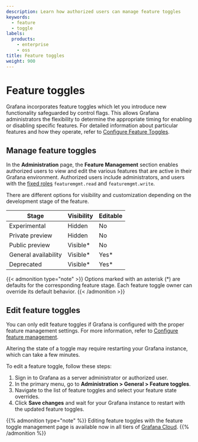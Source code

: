 ```yaml
---
description: Learn how authorized users can manage feature toggles
keywords:
  - feature
  - toggle
labels:
  products:
    - enterprise
    - oss
title: Feature toggles
weight: 900
---
```


# Feature toggles

Grafana incorporates feature toggles which let you introduce new functionality safeguarded by control flags. This allows Grafana administrators the flexibility to determine the appropriate timing for enabling or disabling specific features.
For detailed information about particular features and how they operate, refer to [Configure Feature Toggles](https://grafana.com/docs/grafana/<GRAFANA_VERSION>/setup-grafana/configure-grafana/feature-toggles/).

## Manage feature toggles

In the **Administration** page, the **Feature Management** section enables authorized users to view and edit the various features that are active in their Grafana environment.
Authorized users include administrators, and users with the [fixed roles](../roles-and-permissions/access-control/#fixed-roles) `featuremgmt.read` and `featuremgmt.write`.

There are different options for visibility and customization depending on the development stage of the feature.

| Stage                | Visibility | Editable |
| -------------------- | ---------- | -------- |
| Experimental         | Hidden     | No       |
| Private preview      | Hidden     | No       |
| Public preview       | Visible\*  | No       |
| General availability | Visible\*  | Yes\*    |
| Deprecated           | Visible\*  | Yes\*    |

{{< admonition type="note" >}}
Options marked with an asterisk (\*) are defaults for the corresponding feature stage.
Each feature toggle owner can override its default behavior.
{{< /admonition >}}

## Edit feature toggles

You can only edit feature toggles if Grafana is configured with the proper feature management settings.
For more information, refer to [Configure feature management](https://grafana.com/docs/grafana/<GRAFANA_VERSION>/setup-grafana/configure-grafana/feature-toggles/#configure-feature-management).

Altering the state of a toggle may require restarting your Grafana instance, which can take a few minutes.

To edit a feature toggle, follow these steps:

1. Sign in to Grafana as a server administrator or authorized user.
1. In the primary menu, go to **Administration > General > Feature toggles**.
1. Navigate to the list of feature toggles and select your feature state overrides.
1. Click **Save changes** and wait for your Grafana instance to restart with the updated feature toggles.

{{% admonition type="note" %}}
Editing feature toggles with the feature toggle management page is available now in all tiers of [Grafana Cloud](/docs/grafana-cloud/).
{{% /admonition %}}
